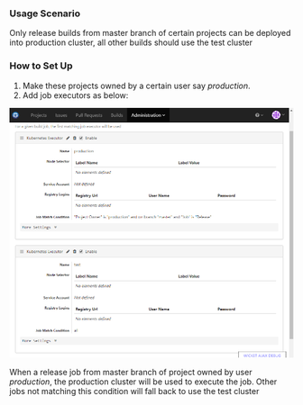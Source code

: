 ### Usage Scenario

Only release builds from master branch of certain projects can be deployed into production cluster, all other builds should use the test cluster

### How to Set Up

1. Make these projects owned by a certain user say _production_. 
2. Add job executors as below:

  ![Production Cluster](../images/production-cluster.png)
  
  When a release job from master branch of project owned by user _production_, the production cluster will be used to execute the job. Other jobs not matching this condition will fall back to use the test cluster